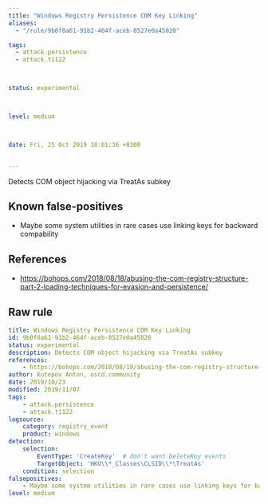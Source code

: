 ```yaml
---
title: "Windows Registry Persistence COM Key Linking"
aliases:
  - "/rule/9b0f8a61-91b2-464f-aceb-0527e0a45020"

tags:
  - attack.persistence
  - attack.t1122



status: experimental



level: medium



date: Fri, 25 Oct 2019 18:01:36 +0300


---
```


Detects COM object hijacking via TreatAs subkey

<!--more-->


## Known false-positives

* Maybe some system utilities in rare cases use linking keys for backward compability



## References

* https://bohops.com/2018/08/18/abusing-the-com-registry-structure-part-2-loading-techniques-for-evasion-and-persistence/


## Raw rule
```yaml
title: Windows Registry Persistence COM Key Linking
id: 9b0f8a61-91b2-464f-aceb-0527e0a45020
status: experimental
description: Detects COM object hijacking via TreatAs subkey
references:
    - https://bohops.com/2018/08/18/abusing-the-com-registry-structure-part-2-loading-techniques-for-evasion-and-persistence/
author: Kutepov Anton, oscd.community
date: 2019/10/23
modified: 2019/11/07
tags:
    - attack.persistence
    - attack.t1122
logsource:
    category: registry_event
    product: windows
detection:
    selection:
        EventType: 'CreateKey'  # don't want DeleteKey events
        TargetObject: 'HKU\\*_Classes\CLSID\\*\TreatAs'
    condition: selection
falsepositives:
    - Maybe some system utilities in rare cases use linking keys for backward compability
level: medium

```
